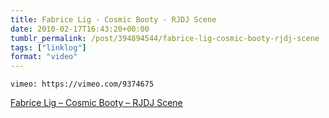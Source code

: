```yaml
---
title: Fabrice Lig - Cosmic Booty - RJDJ Scene
date: 2010-02-17T16:43:20+00:00
tumblr_permalink: /post/394894544/fabrice-lig-cosmic-booty-rjdj-scene
tags: ["linklog"]
format: "video"
---
```


`vimeo: https://vimeo.com/9374675`

[Fabrice Lig &#8211; Cosmic Booty &#8211; RJDJ Scene][1]

[1]: https://vimeo.com/9374675
